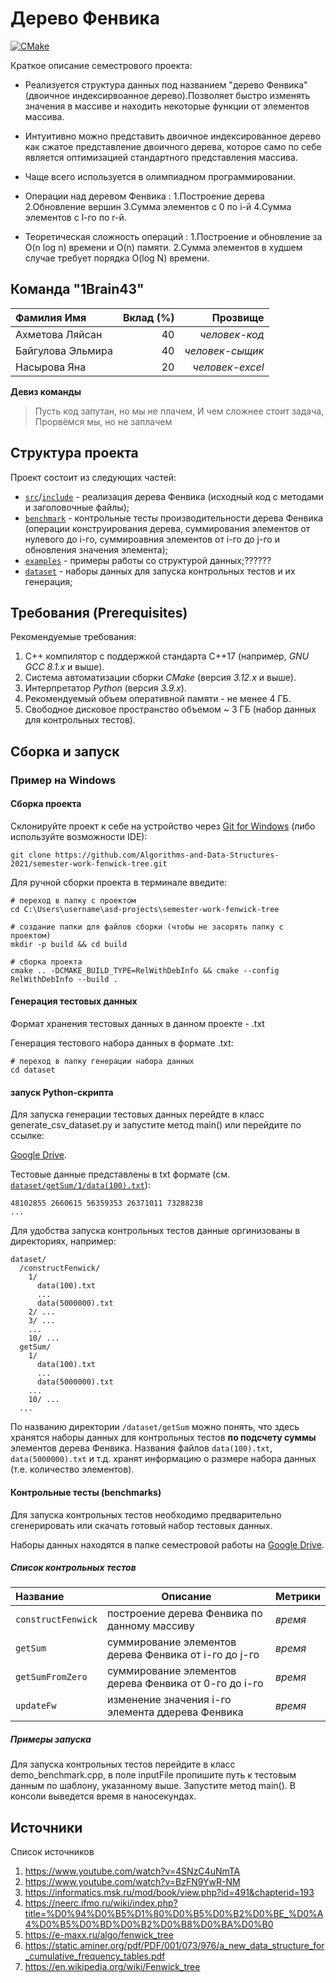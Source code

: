 # Дерево Фенвика

[![CMake](https://github.com/Algorithms-and-Data-Structures-2021/semester-work-template/actions/workflows/cmake.yml/badge.svg)](https://github.com/Algorithms-and-Data-Structures-2021/semester-work-template/actions/workflows/cmake.yml)


Краткое описание семестрового проекта:

- Реализуется структура данных под названием "дерево Фенвика" (двоичное индексирвоанное дерево).Позволяет быстро изменять значения в массиве и находить некоторые функции от элементов массива.

- Интуитивно  можно представить двоичное индексированное дерево как сжатое представление двоичного дерева, которое само по себе является оптимизацией стандартного представления массива.

- Чаще всего используется в олимпиадном программировании.

- Операции над деревом Фенвика : 
   1.Построение дерева
   2.Обновление вершин
   3.Сумма элементов с 0 по i-й
   4.Cумма элементов с l-го по r-й.
   
- Теоретическая сложность операций :
   1.Построение и обновление за O(n log n) времени и O(n) памяти.
   2.Сумма элементов  в худшем случае требует порядка O(log N) времени.
  

## Команда "1Brain43"


| Фамилия Имя      | Вклад (%) | Прозвище              |
| :---             |   ---:    |  ---:                 |
| Ахметова Ляйсан  | 40        |  _человек-код_        |
| Байгулова Эльмира| 40        |  _человек-сыщик_      |
| Насырова Яна     | 20        |  _человек-excel_      |

**Девиз команды**
> Пусть код запутан, но мы не плачем,
> И чем сложнее стоит задача,
> Прорвёмся мы, но не заплачем

## Структура проекта

Проект состоит из следующих частей:

- [`src`](src)/[`include`](include) - реализация дерева Фенвика (исходный код с методами и заголовочные файлы);
- [`benchmark`](benchmark) - контрольные тесты производительности дерева Фенвика (операции конструирования дерева, суммирования элементов от нулевого до i-го,
  суммироавния элементов от i-го до j-го и обновления значения элемента);
- [`examples`](examples) - примеры работы со структурой данных;??????
- [`dataset`](dataset) - наборы данных для запуска контрольных тестов и их генерация;

## Требования (Prerequisites) 

Рекомендуемые требования:

1. С++ компилятор c поддержкой стандарта C++17 (например, _GNU GCC 8.1.x_ и выше).
2. Система автоматизации сборки _CMake_ (версия _3.12.x_ и выше).
3. Интерпретатор _Python_ (версия _3.9.x_).
4. Рекомендуемый объем оперативной памяти - не менее 4 ГБ.
5. Свободное дисковое пространство объемом ~ 3 ГБ (набор данных для контрольных тестов).

## Сборка и запуск

### Пример на Windows

#### Сборка проекта

Склонируйте проект к себе на устройство через [Git for Windows](https://gitforwindows.org/) (либо используйте
возможности IDE):

```shell
git clone https://github.com/Algorithms-and-Data-Structures-2021/semester-work-fenwick-tree.git
```

Для ручной сборки проекта в терминале введите:

```shell
# переход в папку с проектом
cd C:\Users\username\asd-projects\semester-work-fenwick-tree

# создание папки для файлов сборки (чтобы не засорять папку с проектом) 
mkdir -p build && cd build 

# сборка проекта
cmake .. -DCMAKE_BUILD_TYPE=RelWithDebInfo && cmake --config RelWithDebInfo --build . 
```

#### Генерация тестовых данных

Формат хранения тестовых данных в данном проекте - .txt


Генерация тестового набора данных в
формате .txt:

```shell
# переход в папку генерации набора данных
cd dataset
```
#### запуск Python-скрипта
Для запуска генерации тестовых данных перейдте в класс generate_csv_dataset.py и запустите метод main() 
или перейдите по ссылке:

[Google Drive](https://drive.google.com/drive/folders/13HUCf5TdwEJQKBFji4icyDiecBpnk8SL).


Тестовые данные представлены в txt формате (см.
[`dataset/getSum/1/data(100).txt`](dataset/getSum/1/data(100).txt)):

```
48102855 2660615 56359353 26371011 73288238
...
```

Для удобства запуска контрольных тестов данные оргинизованы в директориях, например:

```shell
dataset/
  /constructFenwick/
    1/
      data(100).txt
      ...
      data(5000000).txt
    2/ ...
    3/ ...
    ...
    10/ ...
  getSum/
    1/
      data(100).txt
      ...
      data(5000000).txt
    ...
    10/ ...
  ...
```

По названию директории `/dataset/getSum` можно понять, что здесь хранятся наборы данных для контрольных тестов 
**по подсчету суммы** элементов дерева Фенвика. Названия файлов `data(100).txt`, `data(5000000).txt` и т.д. хранят информацию о размере набора данных (т.е. количество элементов). 

#### Контрольные тесты (benchmarks)

Для запуска контрольных тестов необходимо предварительно сгенерировать или скачать готовый набор тестовых данных.

Наборы данных находятся в папке семестровой
работы на [Google Drive](https://drive.google.com/drive/folders/13HUCf5TdwEJQKBFji4icyDiecBpnk8SL).

##### Список контрольных тестов

| Название                  | Описание                                | Метрики         |
| :---                      | ---                                     | :---            |
| `constructFenwick`        | построение дерева Фенвика по данному массиву   | _время_         |
| `getSum`                  | суммирование элементов дерева Фенвика от i-го до j-го   | _время_ |
| `getSumFromZero`          | суммирование элементов дерева Фенвика от 0-го до i-го   | _время_ |
| `updateFw`                | изменение значения i-го элемента ддерева Фенвика   | _время_      |

##### Примеры запуска

Для запуска контрольных тестов перейдите в класс demo_benchmark.cpp, в поле inputFile пропишите путь к тестовым данным по шаблону, указанному выше. Запустите метод main(). В консоли выведется время в наносекундах.

## Источники

Список источников
1. https://www.youtube.com/watch?v=4SNzC4uNmTA
2. https://www.youtube.com/watch?v=BzFN9YwR-NM
3. https://informatics.msk.ru/mod/book/view.php?id=491&chapterid=193
4. https://neerc.ifmo.ru/wiki/index.php?title=%D0%94%D0%B5%D1%80%D0%B5%D0%B2%D0%BE_%D0%A4%D0%B5%D0%BD%D0%B2%D0%B8%D0%BA%D0%B0
5. https://e-maxx.ru/algo/fenwick_tree
6. https://static.aminer.org/pdf/PDF/001/073/976/a_new_data_structure_for_cumulative_frequency_tables.pdf
7. https://en.wikipedia.org/wiki/Fenwick_tree
